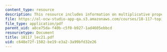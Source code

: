 ```yaml
---
content_type: resource
description: This resource includes information on multiplicative properties of *.
file: https://ol-ocw-studio-app-qa.s3.amazonaws.com/courses/18-117-topics-in-several-complex-variables-spring-2005/c648e72f1502be19e3a23a99bfd32e26_18117_lec21.pdf
file_type: application/pdf
parent_uid: a8ce75da-f40b-c5f0-b927-1ad4605ebbcd
resourcetype: Document
title: 18117_lec21.pdf
uid: c648e72f-1502-be19-e3a2-3a99bfd32e26
---
```


